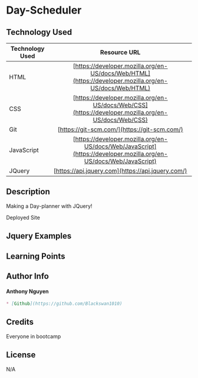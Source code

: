 # Day-Scheduler

## Technology Used

| Technology Used         | Resource URL           | 
| ------------- |:-------------:| 
| HTML    | [https://developer.mozilla.org/en-US/docs/Web/HTML](https://developer.mozilla.org/en-US/docs/Web/HTML) | 
| CSS     | [https://developer.mozilla.org/en-US/docs/Web/CSS](https://developer.mozilla.org/en-US/docs/Web/CSS)      |   
| Git | [https://git-scm.com/](https://git-scm.com/)     | 
| JavaScript | [https://developer.mozilla.org/en-US/docs/Web/JavaScript](https://developer.mozilla.org/en-US/docs/Web/JavaScript)  |
| JQuery | [https://api.jquery.com](https://api.jquery.com/)  |

## Description

Making a Day-planner with JQuery!

Deployed Site []()

## Jquery Examples



## Learning Points



## Author Info

#### Anthony Nguyen
```md
* [Github](https://github.com/Blackswan1010)
```

## Credits

Everyone in bootcamp

## License

N/A